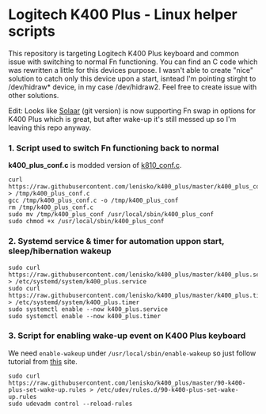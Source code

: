 # Logitech K400 Plus - Linux helper scripts

This repository is targeting Logitech K400 Plus keyboard and common issue with switching to normal Fn functioning. You can find an C code which was rewritten a little for this devices purpose. I wasn't able to create "nice" solution to catch only this device upon a start, isntead I'm pointing stirght to /dev/hidraw* device, in my case /dev/hidraw2. Feel free to create issue with other solutions.

Edit: Looks like [Solaar](https://github.com/pwr/Solaar) (git version) is now supporting Fn swap in options for K400 Plus which is great, but after wake-up it's still messed up so I'm leaving this repo anyway.

### 1. Script used to switch Fn functioning back to normal

__k400_plus_conf.c__ is modded version of [k810_conf.c](http://www.trial-n-error.de/posts/2012/12/31/logitech-k810-keyboard-configurator).
```
curl https://raw.githubusercontent.com/lenisko/k400_plus/master/k400_plus_conf.c > /tmp/k400_plus_conf.c
gcc /tmp/k400_plus_conf.c -o /tmp/k400_plus_conf
rm /tmp/k400_plus_conf.c
sudo mv /tmp/k400_plus_conf /usr/local/sbin/k400_plus_conf
sudo chmod +x /usr/local/sbin/k400_plus_conf
```

### 2. Systemd service & timer for automation uppon start, sleep/hibernation wakeup
```
sudo curl https://raw.githubusercontent.com/lenisko/k400_plus/master/k400_plus.service > /etc/systemd/system/k400_plus.service
sudo curl https://raw.githubusercontent.com/lenisko/k400_plus/master/k400_plus.timer > /etc/systemd/system/k400_plus.timer
sudo systemctl enable --now k400_plus.service
sudo systemctl enable --now k400_plus.timer
```

### 3. Script for enabling wake-up event on K400 Plus keyboard

We need `enable-wakeup` under `/usr/local/sbin/enable-wakeup` so just follow tutorial from [this](http://bernaerts.dyndns.org/linux/74-ubuntu/220-ubuntu-resume-usb-hid) site.
```
sudo curl https://raw.githubusercontent.com/lenisko/k400_plus/master/90-k400-plus-set-wake-up.rules > /etc/udev/rules.d/90-k400-plus-set-wake-up.rules
sudo udevadm control --reload-rules
```
